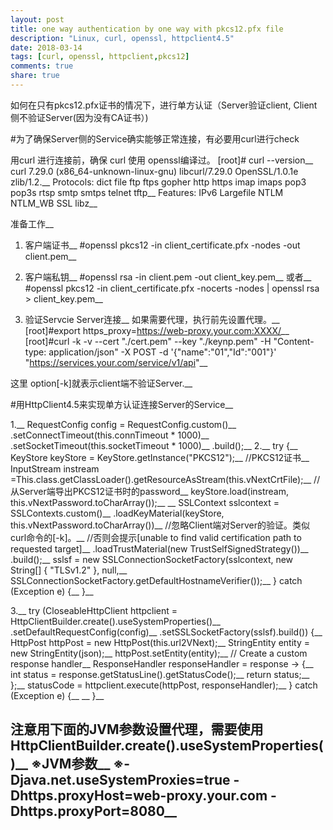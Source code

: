 ```yaml
---
layout: post
title: one way authentication by one way with pkcs12.pfx file
description: "Linux, curl, openssl, httpclient4.5"
date: 2018-03-14
tags: [curl, openssl, httpclient,pkcs12]
comments: true
share: true
---
```


如何在只有pkcs12.pfx证书的情况下，进行单方认证（Server验证client, Client侧不验证Server(因为没有CA证书）)

#为了确保Server侧的Service确实能够正常连接，有必要用curl进行check

用curl 进行连接前，确保 curl 使用 openssl编译过。
[root]# curl --version__
curl 7.29.0 (x86_64-unknown-linux-gnu) libcurl/7.29.0 OpenSSL/1.0.1e zlib/1.2.__
Protocols: dict file ftp ftps gopher http https imap imaps pop3 pop3s rtsp smtp smtps telnet tftp__
Features: IPv6 Largefile NTLM NTLM_WB SSL libz__

准备工作__
1. 客户端证书__
#openssl pkcs12 -in client_certificate.pfx -nodes -out client.pem__

2. 客户端私钥__
#openssl rsa -in client.pem -out client_key.pem__
或者__
#openssl pkcs12 -in client_certificate.pfx -nocerts -nodes | openssl rsa > client_key.pem__

3. 验证Servcie Server连接__
如果需要代理，执行前先设置代理。__
[root]#export https_proxy=https://web-proxy.your.com:XXXX/__
[root]#curl -k -v --cert "./cert.pem" --key "./keynp.pem" -H "Content-type: application/json" -X POST -d '{"name":"01","Id":"001"}' "https://services.your.com/service/v1/api"__

这里 option[-k]就表示client端不验证Server.__


#用HttpClient4.5来实现单方认证连接Server的Service__

1.__
RequestConfig config = RequestConfig.custom()__
              	.setConnectTimeout(this.connTimeout * 1000)__
		.setSocketTimeout(this.socketTimeout * 1000)__
		.build();__
2.__
try {__
	KeyStore keyStore = KeyStore.getInstance("PKCS12");__
	//PKCS12证书__
	InputStream instream =This.class.getClassLoader().getResourceAsStream(this.vNextCrtFile);__
	//从Server端导出PKCS12证书时的password__
	keyStore.load(instream, this.vNextPassword.toCharArray());__
__
	SSLContext sslcontext = SSLContexts.custom()__
			.loadKeyMaterial(keyStore, this.vNextPassword.toCharArray())__
			 //忽略Client端对Server的验证。类似 curl命令的[-k]。__
			 //否则会提示[unable to find valid certification path to requested target]__
			.loadTrustMaterial(new TrustSelfSignedStrategy())__
			.build();__
	sslsf = new SSLConnectionSocketFactory(sslcontext, new String[] { "TLSv1.2" }, null,__
				SSLConnectionSocketFactory.getDefaultHostnameVerifier());__
	} catch (Exception e) {__
}__

3.__
try (CloseableHttpClient httpclient = HttpClientBuilder.create().useSystemProperties()__
				.setDefaultRequestConfig(config)__
				.setSSLSocketFactory(sslsf).build()) {__
           HttpPost httpPost = new HttpPost(this.url2VNext);__
           StringEntity entity = new StringEntity(json);__
           httpPost.setEntity(entity);__
           // Create a custom response handler__
           ResponseHandler<Integer> responseHandler = response -> {__
                int status = response.getStatusLine().getStatusCode();__
                return status;__
           };__
	statusCode = httpclient.execute(httpPost, responseHandler);__
} catch (Exception e) {__
__
}__

 注意用下面的JVM参数设置代理，需要使用HttpClientBuilder.create().useSystemProperties()__
 ※JVM参数__
 ※-Djava.net.useSystemProxies=true -Dhttps.proxyHost=web-proxy.your.com -Dhttps.proxyPort=8080__
---